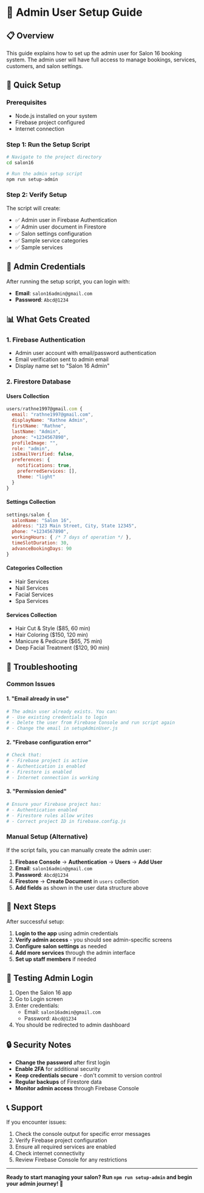 # 🔐 Admin User Setup Guide

## 📋 Overview

This guide explains how to set up the admin user for Salon 16 booking system. The admin user will have full access to manage bookings, services, customers, and salon settings.

## 🚀 Quick Setup

### Prerequisites
- Node.js installed on your system
- Firebase project configured
- Internet connection

### Step 1: Run the Setup Script

```bash
# Navigate to the project directory
cd salon16

# Run the admin setup script
npm run setup-admin
```

### Step 2: Verify Setup

The script will create:
- ✅ Admin user in Firebase Authentication
- ✅ Admin user document in Firestore
- ✅ Salon settings configuration
- ✅ Sample service categories
- ✅ Sample services

## 🔑 Admin Credentials

After running the setup script, you can login with:

- **Email**: `salon16admin@gmail.com`
- **Password**: `Abcd@1234`

## 📊 What Gets Created

### 1. Firebase Authentication
- Admin user account with email/password authentication
- Email verification sent to admin email
- Display name set to "Salon 16 Admin"

### 2. Firestore Database

#### Users Collection
```javascript
users/rathne1997@gmail.com {
  email: "rathne1997@gmail.com",
  displayName: "Rathne Admin",
  firstName: "Rathne",
  lastName: "Admin",
  phone: "+1234567890",
  profileImage: "",
  role: "admin",
  isEmailVerified: false,
  preferences: {
    notifications: true,
    preferredServices: [],
    theme: "light"
  }
}
```

#### Settings Collection
```javascript
settings/salon {
  salonName: "Salon 16",
  address: "123 Main Street, City, State 12345",
  phone: "+1234567890",
  workingHours: { /* 7 days of operation */ },
  timeSlotDuration: 30,
  advanceBookingDays: 90
}
```

#### Categories Collection
- Hair Services
- Nail Services  
- Facial Services
- Spa Services

#### Services Collection
- Hair Cut & Style ($85, 60 min)
- Hair Coloring ($150, 120 min)
- Manicure & Pedicure ($65, 75 min)
- Deep Facial Treatment ($120, 90 min)

## 🔧 Troubleshooting

### Common Issues

#### 1. "Email already in use"
```bash
# The admin user already exists. You can:
# - Use existing credentials to login
# - Delete the user from Firebase Console and run script again
# - Change the email in setupAdminUser.js
```

#### 2. "Firebase configuration error"
```bash
# Check that:
# - Firebase project is active
# - Authentication is enabled
# - Firestore is enabled
# - Internet connection is working
```

#### 3. "Permission denied"
```bash
# Ensure your Firebase project has:
# - Authentication enabled
# - Firestore rules allow writes
# - Correct project ID in firebase.config.js
```

### Manual Setup (Alternative)

If the script fails, you can manually create the admin user:

1. **Firebase Console** → **Authentication** → **Users** → **Add User**
2. **Email**: `salon16admin@gmail.com`
3. **Password**: `Abcd@1234`
4. **Firestore** → **Create Document** in `users` collection
5. **Add fields** as shown in the user data structure above

## 🎯 Next Steps

After successful setup:

1. **Login to the app** using admin credentials
2. **Verify admin access** - you should see admin-specific screens
3. **Configure salon settings** as needed
4. **Add more services** through the admin interface
5. **Set up staff members** if needed

## 📱 Testing Admin Login

1. Open the Salon 16 app
2. Go to Login screen
3. Enter credentials:
   - Email: `salon16admin@gmail.com`
   - Password: `Abcd@1234`
4. You should be redirected to admin dashboard

## 🔒 Security Notes

- **Change the password** after first login
- **Enable 2FA** for additional security
- **Keep credentials secure** - don't commit to version control
- **Regular backups** of Firestore data
- **Monitor admin access** through Firebase Console

## 📞 Support

If you encounter issues:

1. Check the console output for specific error messages
2. Verify Firebase project configuration
3. Ensure all required services are enabled
4. Check internet connectivity
5. Review Firebase Console for any restrictions

---

**Ready to start managing your salon? Run `npm run setup-admin` and begin your admin journey! 🎉**
